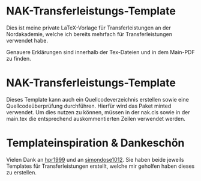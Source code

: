 # NAK-Transferleistungs-Template
Dies ist meine private LaTeX-Vorlage für Transferleistungen an der Nordakademie, welche ich bereits mehrfach für Transferleistungen verwendet habe.

Genauere Erklärungen sind innerhalb der Tex-Dateien und in dem Main-PDF zu finden.

# NAK-Transferleistungs-Template
Dieses Template kann auch ein Quellcodeverzeichnis erstellen sowie eine Quellcodeüberprüfung durchführen. Hierfür wird das Paket minted verwendet. Um dies nutzen zu können, müssen in der nak.cls sowie in der main.tex die entsprechend auskommentierten Zeilen verwendet werden.

# Templateinspiration & Dankeschön
Vielen Dank an [hpr1999](https://github.com/hpr1999/deg_transferleistung_latex) und an [simondose1012](https://github.com/simondose1012/transferleistung-template). Sie haben beide jeweils Templates für Transferleistungen erstellt, welche mir geholfen haben dieses zu erstellen.
